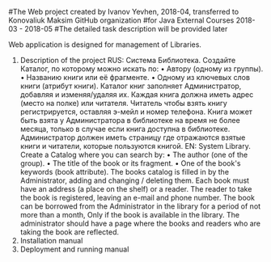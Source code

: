#The Web project created by Ivanov Yevhen, 2018-04, transferred to Konovaliuk Maksim GitHub organization
#for Java External Courses 2018-03 - 2018-05
#The detailed task description will be provided later

Web application is designed for management of Libraries.
1. Description of the project
RUS:
Система Библиотека. Создайте Каталог, по которому можно искать по:
•	Автору (одному из группы).
•	Названию книги или её фрагменте.
•	Одному из ключевых слов книги (атрибут книги).
Каталог книг заполняет Администратор, добавляя и изменяя/удаляя их. Каждая книга должна иметь адрес (место на полке) или читателя. Читатель чтобы взять книгу регистрируется, оставляя э-мейл и номер телефона. Книга может быть взята у Администратора в библиотеке на время не более месяца,
только в случае если книга доступна в библиотеке. Администратор должен иметь страницу где отражаются взятые книги и читатели, которые пользуются книгой.
EN:
System Library. Create a Catalog where you can search by:
• The author (one of the group).
• The title of the book or its fragment.
• One of the book's keywords (book attribute).
The books catalog is filled in by the Administrator, adding and changing / deleting them. Each book must have an address (a place on the shelf) or a reader. The reader to take the book is registered, leaving an e-mail and phone number. The book can be borrowed from the Administrator in the library for a period of not more than a month,
Only if the book is available in the library. The administrator should have a page where the books and readers who are taking the book are reflected.
2. Installation manual
3. Deployment and running manual